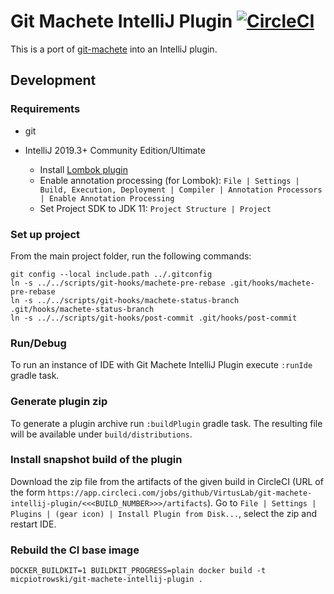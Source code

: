# Git Machete IntelliJ Plugin [![CircleCI](https://circleci.com/gh/VirtusLab/git-machete-intellij-plugin/tree/master.svg?style=shield&circle-token=3ba295982e665ead39e6d097bc3859d5a2e2b124)](https://circleci.com/gh/VirtusLab/git-machete-intellij-plugin/tree/master)

This is a port of [git-machete](https://github.com/VirtusLab/git-machete) into an IntelliJ plugin.

## Development

### Requirements

* git
* IntelliJ 2019.3+ Community Edition/Ultimate

  * Install [Lombok plugin](https://plugins.jetbrains.com/plugin/6317-lombok/)
  * Enable annotation processing (for Lombok): `File | Settings | Build, Execution, Deployment | Compiler | Annotation Processors | Enable Annotation Processing`
  * Set Project SDK to JDK 11: `Project Structure | Project`

### Set up project

From the main project folder, run the following commands:

```shell script
git config --local include.path ../.gitconfig
ln -s ../../scripts/git-hooks/machete-pre-rebase .git/hooks/machete-pre-rebase
ln -s ../../scripts/git-hooks/machete-status-branch .git/hooks/machete-status-branch
ln -s ../../scripts/git-hooks/post-commit .git/hooks/post-commit
```

### Run/Debug

To run an instance of IDE with Git Machete IntelliJ Plugin execute `:runIde` gradle task.

### Generate plugin zip

To generate a plugin archive run `:buildPlugin` gradle task.
The resulting file will be available under `build/distributions`.

### Install snapshot build of the plugin

Download the zip file from the artifacts of the given build in CircleCI
(URL of the form `https://app.circleci.com/jobs/github/VirtusLab/git-machete-intellij-plugin/<<<BUILD_NUMBER>>>/artifacts`).
Go to `File | Settings | Plugins | (gear icon) | Install Plugin from Disk...`, select the zip and restart IDE.

### Rebuild the CI base image

```shell script
DOCKER_BUILDKIT=1 BUILDKIT_PROGRESS=plain docker build -t micpiotrowski/git-machete-intellij-plugin .
```
